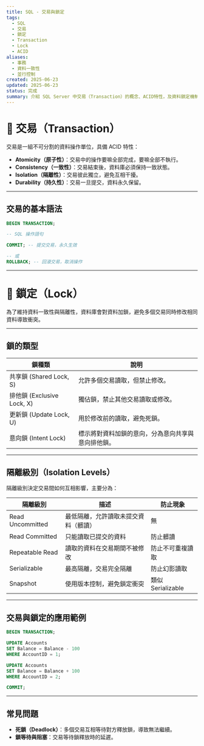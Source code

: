 ```yaml
---
title: SQL - 交易與鎖定
tags:
  - SQL
  - 交易
  - 鎖定
  - Transaction
  - Lock
  - ACID
aliases:
  - 事務
  - 資料一致性
  - 並行控制
created: 2025-06-23
updated: 2025-06-23
status: 完成
summary: 介紹 SQL Server 中交易（Transaction）的概念、ACID特性，及資料鎖定機制與隔離級別。
---
```


# 🔄 交易（Transaction）

交易是一組不可分割的資料操作單位，具備 ACID 特性：

- **Atomicity（原子性）**：交易中的操作要嘛全部完成，要嘛全部不執行。
- **Consistency（一致性）**：交易結束後，資料庫必須保持一致狀態。
- **Isolation（隔離性）**：交易彼此獨立，避免互相干擾。
- **Durability（持久性）**：交易一旦提交，資料永久保留。

---

## 交易的基本語法

```sql
BEGIN TRANSACTION;

-- SQL 操作語句

COMMIT; -- 提交交易，永久生效

-- 或
ROLLBACK; -- 回滾交易，取消操作
```

---
# 🔐 鎖定（Lock）

為了維持資料一致性與隔離性，資料庫會對資料加鎖，避免多個交易同時修改相同資料導致衝突。

---
## 鎖的類型

|鎖種類|說明|
|---|---|
|共享鎖 (Shared Lock, S)|允許多個交易讀取，但禁止修改。|
|排他鎖 (Exclusive Lock, X)|獨佔鎖，禁止其他交易讀取或修改。|
|更新鎖 (Update Lock, U)|用於修改前的讀取，避免死鎖。|
|意向鎖 (Intent Lock)|標示將對資料加鎖的意向，分為意向共享與意向排他鎖。|

---
## 隔離級別（Isolation Levels）

隔離級別決定交易間如何互相影響，主要分為：

|隔離級別|描述|防止現象|
|---|---|---|
|Read Uncommitted|最低隔離，允許讀取未提交資料（髒讀）|無|
|Read Committed|只能讀取已提交的資料|防止髒讀|
|Repeatable Read|讀取的資料在交易期間不被修改|防止不可重複讀取|
|Serializable|最高隔離，交易完全隔離|防止幻影讀取|
|Snapshot|使用版本控制，避免鎖定衝突|類似 Serializable|

---
## 交易與鎖定的應用範例


```sql
BEGIN TRANSACTION;

UPDATE Accounts
SET Balance = Balance - 100
WHERE AccountID = 1;

UPDATE Accounts
SET Balance = Balance + 100
WHERE AccountID = 2;

COMMIT;
```

---
## 常見問題

- **死鎖（Deadlock）**：多個交易互相等待對方釋放鎖，導致無法繼續。
- **鎖等待與阻塞**：交易等待鎖釋放時的延遲。
